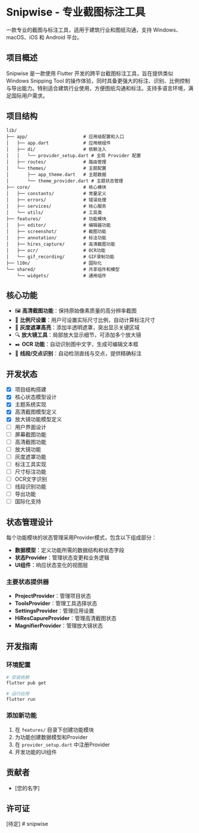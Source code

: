 # Snipwise - 专业截图标注工具

一款专业的截图与标注工具，适用于建筑行业和图纸沟通，支持 Windows、macOS、iOS 和 Android 平台。

## 项目概述

Snipwise 是一款使用 Flutter 开发的跨平台截图标注工具，旨在提供类似 Windows Snipping Tool 的操作体验，同时具备更强大的标注、识别、比例控制与导出能力。特别适合建筑行业使用，方便图纸沟通和标注。支持多语言环境，满足国际用户需求。

## 项目结构

```
lib/
├── app/                     # 应用级配置和入口
│   ├── app.dart             # 应用根组件
│   ├── di/                  # 依赖注入
│   │   └── provider_setup.dart # 全局 Provider 配置
│   ├── routes/              # 路由管理
│   └── themes/              # 主题配置
│       ├── app_theme.dart   # 主题数据
│       └── theme_provider.dart # 主题状态管理
├── core/                    # 核心模块
│   ├── constants/           # 常量定义
│   ├── errors/              # 错误处理
│   ├── services/            # 核心服务
│   └── utils/               # 工具类
├── features/                # 功能模块
│   ├── editor/              # 编辑器功能
│   ├── screenshot/          # 截图功能
│   ├── annotation/          # 标注功能
│   ├── hires_capture/       # 高清截图功能
│   ├── ocr/                 # OCR功能
│   └── gif_recording/       # GIF录制功能
├── l10n/                    # 国际化
└── shared/                  # 共享组件和模型
    └── widgets/             # 通用组件
```

## 核心功能

- 🖼️ **高清截图功能**：保持原始像素质量的高分辨率截图
- 📐 **比例尺设置**：用户可设置实际尺寸比例，自动计算标注尺寸
- 🔦 **灰度遮罩高亮**：添加半透明遮罩，突出显示关键区域
- 🔍 **放大镜工具**：局部放大显示细节，可添加多个放大镜
- ✒️ **OCR 功能**：自动识别图中文字，生成可编辑文本框
- 📏 **线段/交点识别**：自动检测直线与交点，提供精确标注

## 开发状态

- [x] 项目结构搭建
- [x] 核心状态模型设计
- [x] 主题系统实现
- [x] 高清截图模型定义
- [x] 放大镜功能模型定义
- [ ] 用户界面设计
- [ ] 屏幕截图功能
- [ ] 高清截图功能
- [ ] 放大镜功能
- [ ] 灰度遮罩功能
- [ ] 标注工具实现
- [ ] 尺寸标注功能
- [ ] OCR文字识别
- [ ] 线段识别功能
- [ ] 导出功能
- [ ] 国际化支持

## 状态管理设计

每个功能模块的状态管理采用Provider模式，包含以下组成部分：

- **数据模型**：定义功能所需的数据结构和状态字段
- **状态Provider**：管理状态变更和业务逻辑
- **UI组件**：响应状态变化的视图层

### 主要状态提供器

- **ProjectProvider**：管理项目状态
- **ToolsProvider**：管理工具选择状态
- **SettingsProvider**：管理应用设置
- **HiResCapureProvider**：管理高清截图状态
- **MagnifierProvider**：管理放大镜状态

## 开发指南

### 环境配置

```bash
# 安装依赖
flutter pub get

# 运行应用
flutter run
```

### 添加新功能

1. 在 `features/` 目录下创建功能模块
2. 为功能创建数据模型和Provider
3. 在 `provider_setup.dart` 中注册Provider
4. 开发功能的UI组件

## 贡献者

- [您的名字]

## 许可证

[待定] # snipwise

